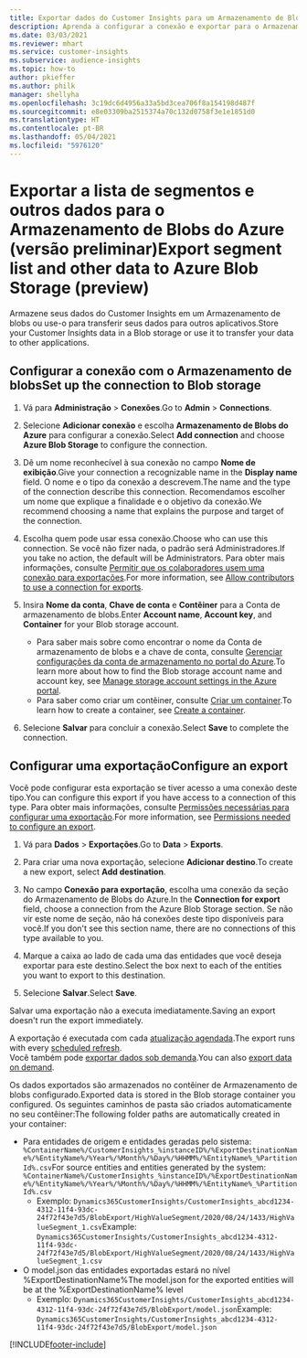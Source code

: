 ```yaml
---
title: Exportar dados do Customer Insights para um Armazenamento de Blobs do Azure
description: Aprenda a configurar a conexão e exportar para o Armazenamento de blobs.
ms.date: 03/03/2021
ms.reviewer: mhart
ms.service: customer-insights
ms.subservice: audience-insights
ms.topic: how-to
author: pkieffer
ms.author: philk
manager: shellyha
ms.openlocfilehash: 3c19dc6d4956a33a5bd3cea706f8a154198d487f
ms.sourcegitcommit: e8e03309ba2515374a70c132d0758f3e1e1851d0
ms.translationtype: HT
ms.contentlocale: pt-BR
ms.lasthandoff: 05/04/2021
ms.locfileid: "5976120"
---
```

# <a name="export-segment-list-and-other-data-to-azure-blob-storage-preview"></a><span data-ttu-id="da422-103">Exportar a lista de segmentos e outros dados para o Armazenamento de Blobs do Azure (versão preliminar)</span><span class="sxs-lookup"><span data-stu-id="da422-103">Export segment list and other data to Azure Blob Storage (preview)</span></span>

<span data-ttu-id="da422-104">Armazene seus dados do Customer Insights em um Armazenamento de blobs ou use-o para transferir seus dados para outros aplicativos.</span><span class="sxs-lookup"><span data-stu-id="da422-104">Store your Customer Insights data in a Blob storage or use it to transfer your data to other applications.</span></span>

## <a name="set-up-the-connection-to-blob-storage"></a><span data-ttu-id="da422-105">Configurar a conexão com o Armazenamento de blobs</span><span class="sxs-lookup"><span data-stu-id="da422-105">Set up the connection to Blob storage</span></span>

1. <span data-ttu-id="da422-106">Vá para **Administração** > **Conexões**.</span><span class="sxs-lookup"><span data-stu-id="da422-106">Go to **Admin** > **Connections**.</span></span>

1. <span data-ttu-id="da422-107">Selecione **Adicionar conexão** e escolha **Armazenamento de Blobs do Azure** para configurar a conexão.</span><span class="sxs-lookup"><span data-stu-id="da422-107">Select **Add connection** and choose **Azure Blob Storage** to configure the connection.</span></span>

1. <span data-ttu-id="da422-108">Dê um nome reconhecível à sua conexão no campo **Nome de exibição**.</span><span class="sxs-lookup"><span data-stu-id="da422-108">Give your connection a recognizable name in the **Display name** field.</span></span> <span data-ttu-id="da422-109">O nome e o tipo da conexão a descrevem.</span><span class="sxs-lookup"><span data-stu-id="da422-109">The name and the type of the connection describe this connection.</span></span> <span data-ttu-id="da422-110">Recomendamos escolher um nome que explique a finalidade e o objetivo da conexão.</span><span class="sxs-lookup"><span data-stu-id="da422-110">We recommend choosing a name that explains the purpose and target of the connection.</span></span>

1. <span data-ttu-id="da422-111">Escolha quem pode usar essa conexão.</span><span class="sxs-lookup"><span data-stu-id="da422-111">Choose who can use this connection.</span></span> <span data-ttu-id="da422-112">Se você não fizer nada, o padrão será Administradores.</span><span class="sxs-lookup"><span data-stu-id="da422-112">If you take no action, the default will be Administrators.</span></span> <span data-ttu-id="da422-113">Para obter mais informações, consulte [Permitir que os colaboradores usem uma conexão para exportações](connections.md#allow-contributors-to-use-a-connection-for-exports).</span><span class="sxs-lookup"><span data-stu-id="da422-113">For more information, see [Allow contributors to use a connection for exports](connections.md#allow-contributors-to-use-a-connection-for-exports).</span></span>

1. <span data-ttu-id="da422-114">Insira **Nome da conta**, **Chave de conta** e **Contêiner** para a Conta de armazenamento de blobs.</span><span class="sxs-lookup"><span data-stu-id="da422-114">Enter **Account name**, **Account key**, and **Container** for your Blob storage account.</span></span>
    - <span data-ttu-id="da422-115">Para saber mais sobre como encontrar o nome da Conta de armazenamento de blobs e a chave de conta, consulte [Gerenciar configurações da conta de armazenamento no portal do Azure](/azure/storage/common/storage-account-manage).</span><span class="sxs-lookup"><span data-stu-id="da422-115">To learn more about how to find the Blob storage account name and account key, see [Manage storage account settings in the Azure portal](/azure/storage/common/storage-account-manage).</span></span>
    - <span data-ttu-id="da422-116">Para saber como criar um contêiner, consulte [Criar um container](/azure/storage/blobs/storage-quickstart-blobs-portal#create-a-container).</span><span class="sxs-lookup"><span data-stu-id="da422-116">To learn how to create a container, see [Create a container](/azure/storage/blobs/storage-quickstart-blobs-portal#create-a-container).</span></span>

1. <span data-ttu-id="da422-117">Selecione **Salvar** para concluir a conexão.</span><span class="sxs-lookup"><span data-stu-id="da422-117">Select **Save** to complete the connection.</span></span> 

## <a name="configure-an-export"></a><span data-ttu-id="da422-118">Configurar uma exportação</span><span class="sxs-lookup"><span data-stu-id="da422-118">Configure an export</span></span>

<span data-ttu-id="da422-119">Você pode configurar esta exportação se tiver acesso a uma conexão deste tipo.</span><span class="sxs-lookup"><span data-stu-id="da422-119">You can configure this export if you have access to a connection of this type.</span></span> <span data-ttu-id="da422-120">Para obter mais informações, consulte [Permissões necessárias para configurar uma exportação](export-destinations.md#set-up-a-new-export).</span><span class="sxs-lookup"><span data-stu-id="da422-120">For more information, see [Permissions needed to configure an export](export-destinations.md#set-up-a-new-export).</span></span>

1. <span data-ttu-id="da422-121">Vá para **Dados** > **Exportações**.</span><span class="sxs-lookup"><span data-stu-id="da422-121">Go to **Data** > **Exports**.</span></span>

1. <span data-ttu-id="da422-122">Para criar uma nova exportação, selecione **Adicionar destino**.</span><span class="sxs-lookup"><span data-stu-id="da422-122">To create a new export, select **Add destination**.</span></span>

1. <span data-ttu-id="da422-123">No campo **Conexão para exportação**, escolha uma conexão da seção do Armazenamento de Blobs do Azure.</span><span class="sxs-lookup"><span data-stu-id="da422-123">In the **Connection for export** field, choose a connection from the Azure Blob Storage section.</span></span> <span data-ttu-id="da422-124">Se não vir este nome de seção, não há conexões deste tipo disponíveis para você.</span><span class="sxs-lookup"><span data-stu-id="da422-124">If you don't see this section name, there are no connections of this type available to you.</span></span>

1. <span data-ttu-id="da422-125">Marque a caixa ao lado de cada uma das entidades que você deseja exportar para este destino.</span><span class="sxs-lookup"><span data-stu-id="da422-125">Select the box next to each of the entities you want to export to this destination.</span></span>

1. <span data-ttu-id="da422-126">Selecione **Salvar**.</span><span class="sxs-lookup"><span data-stu-id="da422-126">Select **Save**.</span></span>

<span data-ttu-id="da422-127">Salvar uma exportação não a executa imediatamente.</span><span class="sxs-lookup"><span data-stu-id="da422-127">Saving an export doesn't run the export immediately.</span></span>

<span data-ttu-id="da422-128">A exportação é executada com cada [atualização agendada](system.md#schedule-tab).</span><span class="sxs-lookup"><span data-stu-id="da422-128">The export runs with every [scheduled refresh](system.md#schedule-tab).</span></span>     
<span data-ttu-id="da422-129">Você também pode [exportar dados sob demanda](export-destinations.md#run-exports-on-demand).</span><span class="sxs-lookup"><span data-stu-id="da422-129">You can also [export data on demand](export-destinations.md#run-exports-on-demand).</span></span> 

<span data-ttu-id="da422-130">Os dados exportados são armazenados no contêiner de Armazenamento de blobs configurado.</span><span class="sxs-lookup"><span data-stu-id="da422-130">Exported data is stored in the Blob storage container you configured.</span></span> <span data-ttu-id="da422-131">Os seguintes caminhos de pasta são criados automaticamente no seu contêiner:</span><span class="sxs-lookup"><span data-stu-id="da422-131">The following folder paths are automatically created in your container:</span></span>

- <span data-ttu-id="da422-132">Para entidades de origem e entidades geradas pelo sistema: `%ContainerName%/CustomerInsights_%instanceID%/%ExportDestinationName%/%EntityName%/%Year%/%Month%/%Day%/%HHMM%/%EntityName%_%PartitionId%.csv`</span><span class="sxs-lookup"><span data-stu-id="da422-132">For source entities and entities generated by the system: `%ContainerName%/CustomerInsights_%instanceID%/%ExportDestinationName%/%EntityName%/%Year%/%Month%/%Day%/%HHMM%/%EntityName%_%PartitionId%.csv`</span></span>
  - <span data-ttu-id="da422-133">Exemplo: `Dynamics365CustomerInsights/CustomerInsights_abcd1234-4312-11f4-93dc-24f72f43e7d5/BlobExport/HighValueSegment/2020/08/24/1433/HighValueSegment_1.csv`</span><span class="sxs-lookup"><span data-stu-id="da422-133">Example: `Dynamics365CustomerInsights/CustomerInsights_abcd1234-4312-11f4-93dc-24f72f43e7d5/BlobExport/HighValueSegment/2020/08/24/1433/HighValueSegment_1.csv`</span></span>
- <span data-ttu-id="da422-134">O model.json das entidades exportadas estará no nível %ExportDestinationName%</span><span class="sxs-lookup"><span data-stu-id="da422-134">The model.json for the exported entities will be at the %ExportDestinationName% level</span></span>
  - <span data-ttu-id="da422-135">Exemplo: `Dynamics365CustomerInsights/CustomerInsights_abcd1234-4312-11f4-93dc-24f72f43e7d5/BlobExport/model.json`</span><span class="sxs-lookup"><span data-stu-id="da422-135">Example: `Dynamics365CustomerInsights/CustomerInsights_abcd1234-4312-11f4-93dc-24f72f43e7d5/BlobExport/model.json`</span></span>

[!INCLUDE[footer-include](../includes/footer-banner.md)]
